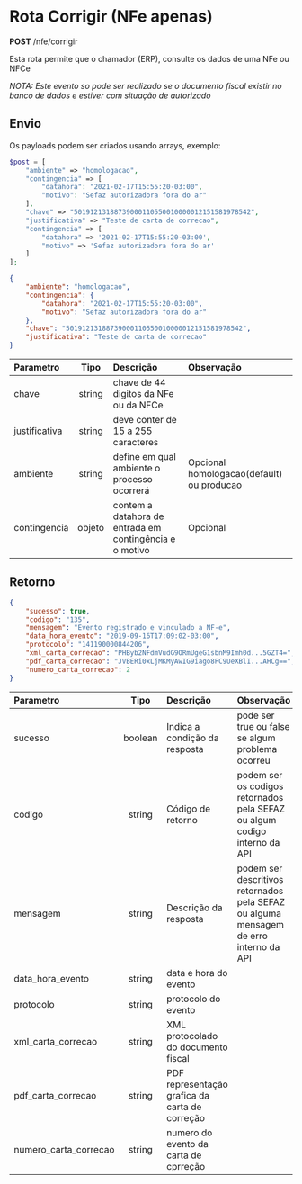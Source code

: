 # Rota Corrigir (NFe apenas)

**POST** /nfe/corrigir

Esta rota permite que o chamador (ERP), consulte os dados de uma NFe ou NFCe

*NOTA: Este evento so pode ser realizado se o documento fiscal existir no banco de dados e estiver com situação de autorizado*


## Envio

Os payloads podem ser criados usando arrays, exemplo:

```php
$post = [
    "ambiente" => "homologacao",
    "contingencia" => [
        "datahora": "2021-02-17T15:55:20-03:00",
        "motivo": "Sefaz autorizadora fora do ar"
    ],
    "chave" => "50191213188739000110550010000012151581978542",
    "justificativa" => "Teste de carta de correcao",
    "contingencia" => [
        "datahora" => '2021-02-17T15:55:20-03:00',
        "motivo" => 'Sefaz autorizadora fora do ar'
    ]
];
```


```json
{
    "ambiente": "homologacao",
    "contingencia": {
        "datahora": "2021-02-17T15:55:20-03:00",
        "motivo": "Sefaz autorizadora fora do ar"
    },
    "chave": "50191213188739000110550010000012151581978542",
    "justificativa": "Teste de carta de correcao"
}
```

|Parametro|Tipo|Descrição|Observação|
|:---|:---:|:---|:---|
|chave|string|chave de 44 digitos da NFe ou da NFCe|
|justificativa|string|deve conter de 15 a 255 caracteres|
|ambiente|string|define em qual ambiente o processo ocorrerá|Opcional homologacao(default) ou producao|
|contingencia|objeto|contem a datahora de entrada em contingência e o motivo|Opcional|


## Retorno

```json
{
    "sucesso": true,
    "codigo": "135",
    "mensagem": "Evento registrado e vinculado a NF-e",
    "data_hora_evento": "2019-09-16T17:09:02-03:00",
    "protocolo": "141190000844206",
    "xml_carta_correcao": "PHByb2NFdmVudG9ORmUgeG1sbnM9Imh0d...5GZT4=",
    "pdf_carta_correcao": "JVBERi0xLjMKMyAwIG9iago8PC9UeXBlI...AHCg==",
    "numero_carta_correcao": 2
}
```

|Parametro|Tipo|Descrição|Observação|
|:---|:---:|:---|:---|
|sucesso|boolean|Indica a condição da resposta|pode ser true ou false se algum problema ocorreu|
|codigo|string|Código de retorno|podem ser os codigos retornados pela SEFAZ ou algum codigo interno da API|
|mensagem|string|Descrição da resposta|podem ser descritivos retornados pela SEFAZ ou alguma mensagem de erro interno da API|
|data_hora_evento|string|data e hora do evento||
|protocolo|string|protocolo do evento||
|xml_carta_correcao|string|XML protocolado do documento fiscal||
|pdf_carta_correcao|string|PDF representação grafica da carta de correção||
|numero_carta_correcao|string|numero do evento da carta de cprreção||